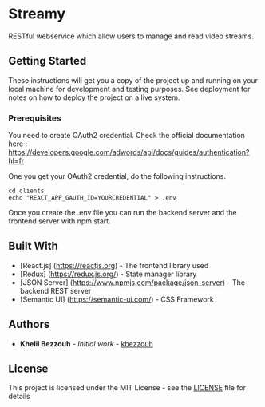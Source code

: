 # Streamy

RESTful webservice which allow users to manage and read video streams.

## Getting Started

These instructions will get you a copy of the project up and running on your local machine for development and testing purposes. See deployment for notes on how to deploy the project on a live system.

### Prerequisites

You need to create OAuth2 credential. Check the official documentation here : https://developers.google.com/adwords/api/docs/guides/authentication?hl=fr

One you get your OAuth2 credential, do the following instructions.

```
cd clients
echo "REACT_APP_GAUTH_ID=YOURCREDENTIAL" > .env
```

Once you create the .env file you can run the backend server and the frontend server with npm start.

## Built With

* [React.js] (https://reactjs.org) - The frontend library used
* [Redux] (https://redux.js.org/) - State manager library 
* [JSON Server] (https://www.npmjs.com/package/json-server) - The backend REST server
* [Semantic UI] (https://semantic-ui.com/) - CSS Framework

## Authors

* **Khelil Bezzouh** - *Initial work* - [kbezzouh](https://github.com/f1re69)

## License

This project is licensed under the MIT License - see the [LICENSE](LICENSE) file for details
